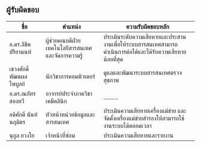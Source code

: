 ## ผู้รับผิดชอบ

| ชื่อ | ตำแหน่ง | ความรับผิดชอบหลัก |
|-------|---------|---------|
| อ.ดร.ลิขิต ปรียานนท์ | ผู้ช่วยคณบดีฝ่ายเทคโนโลยีสารสนเทศและจัดการความรู้ | ประเมินระดับความเสียหายและประสานงานเพื่อให้ระบบสารสนเทศสามารถดำเนินการต่อได้และได้รับความเสียหายน้อยที่สุด |
| เชวงศักดิ์ พัฒนผลไพบูลย์ | นักวิชาการคอมพิวเตอร์ | ดูแลและพัฒนาระบบสารสนเทศตรวจสุขภาพ |
| อ.ดร.ณภัทร สองทวี | อาจารย์ประจำภาควิชาเคมีคลินิก | ......... |
| อดิศักดิ์ นันท์นฤมิตร | หัวหน้าหน่วยข้อมูลและสารสนเทศ | ประเมินความเสียหายเครื่องแม่ข่าย และจัดตั้งเครื่องแม่ข่ายสำรองให้สามารถใช้งานระบบได้ตลอดเวลา |
| นุกูล ยวงใย | เจ้าหน้าที่ซ่อม | ประเมินความเสียหายและรายงาน |

